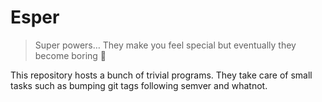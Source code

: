 # Esper

> Super powers… They make you feel special but eventually they become
> boring 🤨

This repository hosts a bunch of trivial programs. They take care of
small tasks such as bumping git tags following semver and whatnot.
